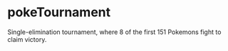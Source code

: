 # pokeTournament
Single-elimination tournament, where 8 of the first 151 Pokemons fight to claim victory.
